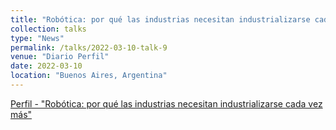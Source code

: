 ```yaml
---
title: "Robótica: por qué las industrias necesitan industrializarse cada vez más"
collection: talks
type: "News"
permalink: /talks/2022-03-10-talk-9
venue: "Diario Perfil"
date: 2022-03-10
location: "Buenos Aires, Argentina"
---
```


[Perfil - "Robótica: por qué las industrias necesitan industrializarse cada vez más"](https://www.perfil.com/noticias/economia/robotica-por-que-las-industrias-necesitan-industrializarse-cada-vez-mas.phtml
)





